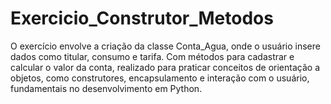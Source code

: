 # Exercicio_Construtor_Metodos
O exercício envolve a criação da classe Conta_Agua, onde o usuário insere dados como titular, consumo e tarifa. Com métodos para cadastrar e calcular o valor da conta, realizado para praticar conceitos de orientação a objetos, como construtores, encapsulamento e interação com o usuário, fundamentais no desenvolvimento em Python.
